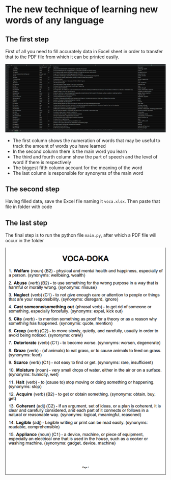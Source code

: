 # The new technique of learning new words of any language

## The first step
First of all you need to fill accurately data in Excel sheet in order to transfer that to the PDF file from which it can be printed easily.

![img.png](img.png)

- The first column shows the numeration of words that may be useful to track the amount of words you have learned
- In the second column there is the main word you learn
- The third and fourth column show the part of speech and the level of word if there is respectively
- The biggest fifth column account for the meaning of the word
- The last column is responsible for synonyms of the main word

## The second step
Having filled data, save the Excel file naming it ```voca.xlsx```. Then paste that file in folder with code

## The last step
The final step is to run the python file ```main.py```, after which a PDF file will occur in the folder

![img_1.png](img_1.png)